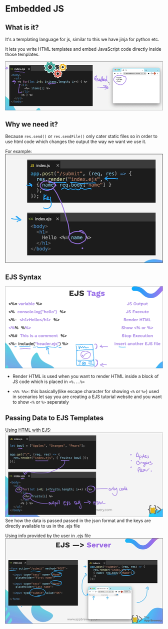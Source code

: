 # Embedded JS 

## What is it?

It's a templating language for js, similar to this we have jinja for python etc.

It lets you write HTML templates and embed JavaScript code directly inside those templates.

![alt text](./images/image.png)

## Why we need it?

Because `res.send()` or `res.sendFile()` only cater static files so in order to use html code which changes the output the way we want we use it.

For example: 
![alt text](./images/image-1.png)


## EJS Syntax

![alt text](./images/image-2.png)

- Render HTML is used when you want to render HTML inside a block of JS code which is placed in `<%...%>`

- `<%% %%>`: this basically(like escape character for showing `<%` or `%>`) used in scenarios let say you are creating a EJS tutorial website and you want to show `<%` or `%>` seperately

## Passing Data to EJS Templates

Using HTML with EJS:
![alt text](./images/image-3.png)
See how the data is passed passed in the json format and the keys are directly available to us in the .ejs file

Using info provided by the user in .ejs file
![alt text](./images/image-5.png)
